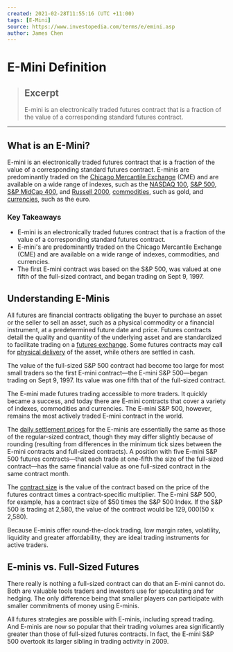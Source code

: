 ```yaml
---
created: 2021-02-28T11:55:16 (UTC +11:00)
tags: [E-Mini]
source: https://www.investopedia.com/terms/e/emini.asp
author: James Chen
---
```


# E-Mini Definition

> ## Excerpt
> E-mini is an electronically traded futures contract that is a fraction of the value of a corresponding standard futures contract.

---
## What is an E-Mini?

E-mini is an electronically traded futures contract that is a fraction of the value of a corresponding standard futures contract. E-minis are predominantly traded on the [Chicago Mercantile Exchange](https://www.investopedia.com/terms/c/cme.asp) (CME) and are available on a wide range of indexes, such as the [NASDAQ 100](https://www.investopedia.com/terms/n/nasdaq100.asp), [S&P 500](https://www.investopedia.com/terms/s/sp500.asp), [S&P MidCap 400](https://www.investopedia.com/terms/s/sp-midcap-400-index.asp), and [Russell 2000](https://www.investopedia.com/terms/r/russell2000.asp), [commodities](https://www.investopedia.com/terms/c/commodityfuturescontract.asp), such as gold, and [currencies](https://www.investopedia.com/terms/c/currencyfuture.asp), such as the euro.

### Key Takeaways

-   E-mini is an electronically traded futures contract that is a fraction of the value of a corresponding standard futures contract.
-   E-mini's are predominantly traded on the Chicago Mercantile Exchange (CME) and are available on a wide range of indexes, commodities, and currencies.
-   The first E-mini contract was based on the S&P 500, was valued at one fifth of the full-sized contract, and began trading on Sept 9, 1997.

## Understanding E-Minis

All futures are financial contracts obligating the buyer to purchase an asset or the seller to sell an asset, such as a physical commodity or a financial instrument, at a predetermined future date and price. Futures contracts detail the quality and quantity of the underlying asset and are standardized to facilitate trading on a [futures exchange](https://www.investopedia.com/terms/f/futuresexchange.asp). Some futures contracts may call for [physical delivery](https://www.investopedia.com/terms/p/physicaldelivery.asp) of the asset, while others are settled in cash.

The value of the full-sized S&P 500 contract had become too large for most small traders so the first E-mini contract—the E-mini S&P 500—began trading on Sept 9, 1997. Its value was one fifth that of the full-sized contract.

The E-mini made futures trading accessible to more traders. It quickly became a success, and today there are E-mini contracts that cover a variety of indexes, commodities and currencies. The E-mini S&P 500, however, remains the most actively traded E-mini contract in the world.

The [daily settlement prices](https://www.investopedia.com/terms/s/settlementprice.asp) for the E-minis are essentially the same as those of the regular-sized contract, though they may differ slightly because of rounding (resulting from differences in the minimum tick sizes between the E-mini contracts and full-sized contracts). A position with five E-mini S&P 500 futures contracts—that each trade at one-fifth the size of the full-sized contract—has the same financial value as one full-sized contract in the same contract month. 

The [contract size](https://www.investopedia.com/terms/c/contractsize.asp) is the value of the contract based on the price of the futures contract times a contract-specific multiplier. The E-mini S&P 500, for example, has a contract size of $50 times the S&P 500 Index. If the S&P 500 is trading at 2,580, the value of the contract would be $129,000 ($50 x 2,580).

Because E-minis offer round-the-clock trading, low margin rates, volatility, liquidity and greater affordability, they are ideal trading instruments for active traders.

## E-minis vs. Full-Sized Futures

There really is nothing a full-sized contract can do that an E-mini cannot do. Both are valuable tools traders and investors use for speculating and for hedging. The only difference being that smaller players can participate with smaller commitments of money using E-minis.

All futures strategies are possible with E-minis, including spread trading. And E-minis are now so popular that their trading volumes area significantly greater than those of full-sized futures contracts. In fact, the E-mini S&P 500 overtook its larger sibling in trading activity in 2009.
